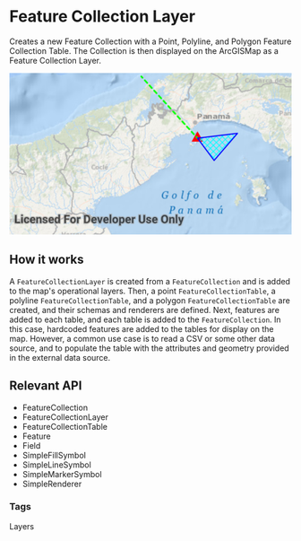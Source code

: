 # Feature Collection Layer
Creates a new Feature Collection with a Point, Polyline, and Polygon Feature Collection Table. The Collection is then displayed on the ArcGISMap as a Feature Collection Layer.

![Feature Collection Layer App](feature-collection-layer.png)

## How it works
A `FeatureCollectionLayer` is created from a `FeatureCollection` and is added to the map's operational layers. 
Then, a point `FeatureCollectionTable`, a polyline `FeatureCollectionTable`, and a polygon `FeatureCollectionTable` are created, and their schemas and renderers are defined. 
Next, features are added to each table, and each table is added to the `FeatureCollection`. 
In this case, hardcoded features are added to the tables for display on the map. 
However, a common use case is to read a CSV or some other data source, and to populate the table with the attributes and geometry provided in the external data source.

## Relevant API
* FeatureCollection
* FeatureCollectionLayer
* FeatureCollectionTable
* Feature
* Field
* SimpleFillSymbol
* SimpleLineSymbol
* SimpleMarkerSymbol
* SimpleRenderer

### Tags
Layers         

